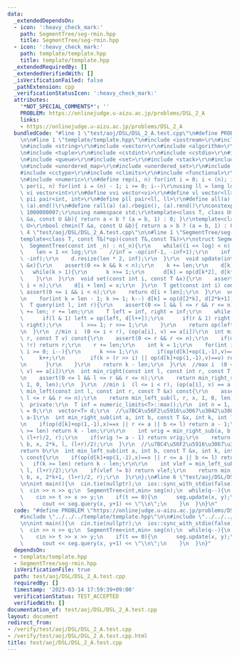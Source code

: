 ```yaml
---
data:
  _extendedDependsOn:
  - icon: ':heavy_check_mark:'
    path: SegmentTree/seg-rmin.hpp
    title: SegmentTree/seg-rmin.hpp
  - icon: ':heavy_check_mark:'
    path: template/template.hpp
    title: template/template.hpp
  _extendedRequiredBy: []
  _extendedVerifiedWith: []
  _isVerificationFailed: false
  _pathExtension: cpp
  _verificationStatusIcon: ':heavy_check_mark:'
  attributes:
    '*NOT_SPECIAL_COMMENTS*': ''
    PROBLEM: https://onlinejudge.u-aizu.ac.jp/problems/DSL_2_A
    links:
    - https://onlinejudge.u-aizu.ac.jp/problems/DSL_2_A
  bundledCode: "#line 1 \"test/aoj/DSL/DSL_2_A.test.cpp\"\n#define PROBLEM \"https://onlinejudge.u-aizu.ac.jp/problems/DSL_2_A\"\
    \n\n#line 1 \"template/template.hpp\"\n#include <iostream>\r\n#include <cmath>\r\
    \n#include <string>\r\n#include <vector>\r\n#include <algorithm>\r\n#include <utility>\r\
    \n#include <tuple>\r\n#include <cstdint>\r\n#include <cstdio>\r\n#include <map>\r\
    \n#include <queue>\r\n#include <set>\r\n#include <stack>\r\n#include <deque>\r\
    \n#include <unordered_map>\r\n#include <unordered_set>\r\n#include <bitset>\r\n\
    #include <cctype>\r\n#include <climits>\r\n#include <functional>\r\n#include <cassert>\r\
    \n#include <numeric>\r\n#define rep(i, n) for(int i = 0; i < (n); i++)\r\n#define\
    \ per(i, n) for(int i = (n) - 1; i >= 0; i--)\r\nusing ll = long long;\r\n#define\
    \ vi vector<int>\r\n#define vvi vector<vi>\r\n#define vl vector<ll>\r\n#define\
    \ pii pair<int, int>\r\n#define pll pair<ll, ll>\r\n#define all(a) (a).begin(),\
    \ (a).end()\r\n#define rall(a) (a).rbegin(), (a).rend()\r\nconstexpr int mod =\
    \ 1000000007;\r\nusing namespace std;\r\ntemplate<class T, class U>\r\nbool chmax(T\
    \ &a, const U &b){ return a < b ? (a = b, 1) : 0; }\r\ntemplate<class T, class\
    \ U>\r\nbool chmin(T &a, const U &b){ return a > b ? (a = b, 1) : 0; }\n#line\
    \ 4 \"test/aoj/DSL/DSL_2_A.test.cpp\"\n\n#line 1 \"SegmentTree/seg-rmin.hpp\"\n\
    template<class T, const T&(*op)(const T&,const T&)>\r\nstruct SegmentTree {\r\n\
    \  SegmentTree(const int _n) : n(_n){\r\n    while((1 << log) < n) log++;\r\n\
    \    len = 1 << log;\r\n    //inf = -op(inf-1, -inf+1);\r\n    inf = -op(inf,\
    \ -inf);\r\n    d.resize(len * 2, inf);\r\n  }\r\n  void update(int k, const T\
    \ &x){\r\n    assert(0 <= k && k < n);\r\n    k += len;\r\n    d[k] = x;\r\n \
    \   while(k > 1){\r\n      k >>= 1;\r\n      d[k] = op(d[k*2], d[k*2+1]);\r\n\
    \    }\r\n  }\r\n  void set(const int i, const T &x){\r\n    assert(0 <= i &&\
    \ i < n);\r\n    d[i + len] = x;\r\n  }\r\n  T get(const int i) const{\r\n   \
    \ assert(0 <= i && i < n);\r\n    return d[i + len];\r\n  }\r\n  void build(){\r\
    \n    for(int k = len - 1; k >= 1; k--) d[k] = op(d[2*k], d[2*k+1]);\r\n  }\r\n\
    \  T query(int l, int r){\r\n    assert(0 <= l && l <= r && r <= n);\r\n    l\
    \ += len; r += len;\r\n    T left = inf, right = inf;\r\n    while(l < r){\r\n\
    \      if(l & 1) left = op(left, d[l++]);\r\n      if(r & 1) right = op(d[--r],\
    \ right);\r\n      l >>= 1; r >>= 1;\r\n    }\r\n    return op(left, right);\r\
    \n  }\r\n  //min i  (0 <= i < r), (op(a[i], v) == a[i])\r\n  int min_left(int\
    \ r, const T v) const{\r\n    assert(0 <= r && r <= n);\r\n    if(d[1] > v ||\
    \ !r) return r;\r\n    r += len;\r\n    int k = 1;\r\n    for(int i = log - 1;\
    \ i >= 0; i--){\r\n      k <<= 1;\r\n      if(op(d[k]+op(1,-1),v)==v){\r\n   \
    \     k++;\r\n        if(k > (r >> i) || op(d[k]+op(1,-1),v)==v) return r - len;\r\
    \n      }\r\n    }\r\n    return k - len;\r\n  }\r\n  //max i  (0 <= i < r), (op(a[i],\
    \ v) == a[i])\r\n  int min_right(const int l, const int r, const T &x) const{\r\
    \n    assert(0 <= l && l <= r && r <= n);\r\n    return min_right_sub(l, r, x,\
    \ 1, 0, len);\r\n  }\r\n  //min i  (l <= i < r), (op(a[i], v) == a[i])\r\n  int\
    \ min_left(const int l, const int r, const T &x) const{\r\n    assert(0 <= l &&\
    \ l <= r && r <= n);\r\n    return min_left_sub(l, r, x, 1, 0, len);\r\n  }\r\n\
    \  private:\r\n  T inf = numeric_limits<T>::max();\r\n  int n = 1, log = 0, len\
    \ = 0;\r\n  vector<T> d;\r\n  //\u7BC4\u56F2\u5916\u3067\u3042\u308C\u3070return\
    \ a-1\r\n  int min_right_sub(int a, int b, const T &x, int k, int l, int r) const{\r\
    \n    if(op(d[k]+op(1,-1),x)==x || r <= a || b <= l) return a - 1;\r\n    if(k\
    \ >= len) return k - len;\r\n\r\n    int vrig = min_right_sub(a, b, x, 2*k+1,\
    \ (l+r)/2, r);\r\n    if(vrig != a - 1) return vrig;\r\n    return min_right_sub(a,\
    \ b, x, 2*k, l, (l+r)/2);\r\n  }\r\n  //\u7BC4\u56F2\u5916\u3067\u3042\u308C\u3070\
    return b\r\n  int min_left_sub(int a, int b, const T &x, int k, int l, int r)\
    \ const{\r\n    if(op(d[k]+op(1,-1),x)==x || r <= a || b <= l) return b;\r\n \
    \   if(k >= len) return k - len;\r\n\r\n    int vlef = min_left_sub(a, b, x, 2*k,\
    \ l, (l+r)/2);\r\n    if(vlef != b) return vlef;\r\n    return min_left_sub(a,\
    \ b, x, 2*k+1, (l+r)/2, r);\r\n  }\r\n};\n#line 6 \"test/aoj/DSL/DSL_2_A.test.cpp\"\
    \n\nint main(){\n  cin.tie(nullptr);\n  ios::sync_with_stdio(false);\n  int n,q;\n\
    \  cin >> n >> q;\n  SegmentTree<int,min> seg(n);\n  while(q--){\n    int t,x,y;\n\
    \    cin >> t >> x >> y;\n    if(t == 0){\n      seg.update(x, y);\n    }else{\n\
    \      cout << seg.query(x, y+1) << \"\\n\";\n    }\n  }\n}\n"
  code: "#define PROBLEM \"https://onlinejudge.u-aizu.ac.jp/problems/DSL_2_A\"\n\n\
    #include \"../../../template/template.hpp\"\n\n#include \"../../../SegmentTree/seg-rmin.hpp\"\
    \n\nint main(){\n  cin.tie(nullptr);\n  ios::sync_with_stdio(false);\n  int n,q;\n\
    \  cin >> n >> q;\n  SegmentTree<int,min> seg(n);\n  while(q--){\n    int t,x,y;\n\
    \    cin >> t >> x >> y;\n    if(t == 0){\n      seg.update(x, y);\n    }else{\n\
    \      cout << seg.query(x, y+1) << \"\\n\";\n    }\n  }\n}"
  dependsOn:
  - template/template.hpp
  - SegmentTree/seg-rmin.hpp
  isVerificationFile: true
  path: test/aoj/DSL/DSL_2_A.test.cpp
  requiredBy: []
  timestamp: '2023-03-14 17:59:39+09:00'
  verificationStatus: TEST_ACCEPTED
  verifiedWith: []
documentation_of: test/aoj/DSL/DSL_2_A.test.cpp
layout: document
redirect_from:
- /verify/test/aoj/DSL/DSL_2_A.test.cpp
- /verify/test/aoj/DSL/DSL_2_A.test.cpp.html
title: test/aoj/DSL/DSL_2_A.test.cpp
---
```

